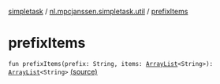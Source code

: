 [simpletask](../index.md) / [nl.mpcjanssen.simpletask.util](index.md) / [prefixItems](.)

# prefixItems

`fun prefixItems(prefix: String, items: `[`ArrayList`](http://docs.oracle.com/javase/6/docs/api/java/util/ArrayList.html)`<String>): `[`ArrayList`](http://docs.oracle.com/javase/6/docs/api/java/util/ArrayList.html)`<String>` [(source)](https://github.com/mpcjanssen/simpletask-android/blob/master/src/main/java/nl/mpcjanssen/simpletask/util/Util.kt#L288)